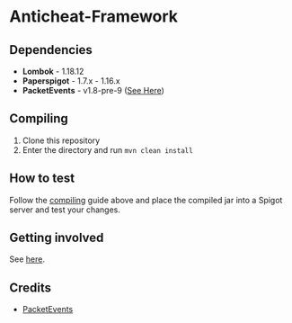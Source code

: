 # Anticheat-Framework

## Dependencies
* **Lombok** - 1.18.12
* **Paperspigot** - 1.7.x - 1.16.x
* **PacketEvents** - v1.8-pre-9 ([See Here](README.md#credits))

## Compiling
1. Clone this repository
2. Enter the directory and run `mvn clean install`

## How to test
Follow the [compiling](README.md#compiling) guide above and place the compiled jar into a Spigot server and test your changes.

## Getting involved
See [here](CONTRIBUTING.md).

## Credits
* [PacketEvents](https://github.com/retrooper/packetevents)